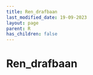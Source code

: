```yaml
---
title: Ren_drafbaan
last_modified_date: 19-09-2023
layout: page
parent: R
has_children: false
---
```


Ren_drafbaan
============

